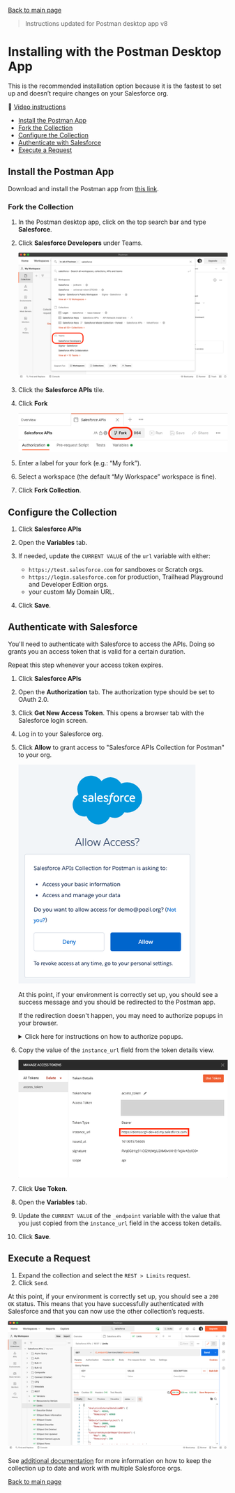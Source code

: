 [Back to main page](README.md)

> Instructions updated for Postman desktop app v8

# Installing with the Postman Desktop App

This is the recommended installation option because it is the fastest to set up and doesn’t require changes on your Salesforce org.

🎥 [Video instructions](https://youtu.be/W-IwW6RM4F0)

- [Install the Postman App](#install-the-postman-app)
- [Fork the Collection](#fork-the-collection)
- [Configure the Collection](#configure-the-collection)
- [Authenticate with Salesforce](#authenticate-with-salesforce)
- [Execute a Request](#execute-a-request)


## Install the Postman App

Download and install the Postman app from [this link](https://www.postman.com/downloads).


### Fork the Collection

1. In the Postman desktop app, click on the top search bar and type **Salesforce**.
1. Click **Salesforce Developers** under Teams.

    ![Searching for Salesforce screenshot](doc-gfx/app/search-salesforce.png)

1. Click the **Salesforce APIs** tile.
1. Click **Fork**

    ![Fork button screenshot](doc-gfx/app/fork-button.png)

1. Enter a label for your fork (e.g.: “My fork”).
1. Select a workspace (the default “My Workspace” workspace is fine).
1. Click **Fork Collection**.


## Configure the Collection

1. Click **Salesforce APIs**
1. Open the **Variables** tab.
1. If needed, update the `CURRENT VALUE` of the `url` variable with either:

    - `https://test.salesforce.com` for sandboxes or Scratch orgs.
    - `https://login.salesforce.com` for production, Trailhead Playground and Developer Edition orgs.
    - your custom My Domain URL.

1. Click **Save**.


## Authenticate with Salesforce

You'll need to authenticate with Salesforce to access the APIs. Doing so grants you an access token that is valid for a certain duration.

Repeat this step whenever your access token expires.

1. Click **Salesforce APIs**
1. Open the **Authorization** tab. The authorization type should be set to OAuth 2.0.
1. Click **Get New Access Token**. This opens a browser tab with the Salesforce login screen.
1. Log in to your Salesforce org.
1. Click **Allow** to grant access to "Salesforce APIs Collection for Postman" to your org.

    ![Grant access screenshot](doc-gfx/salesforce/grant-access.png)

    At this point, if your environment is correctly set up, you should see a success message and you should be redirected to the Postman app.

    If the redirection doesn't happen, you may need to authorize popups in your browser.

    <details><summary>Click here for instructions on how to authorize popups.</summary>
    <p>
    Note: these instructions are for Chrome but the steps should be similar with other browsers.

    1. Click the popup error in the address bar, choose to allow popups from Postman:

        ![Allow popup screenshot](doc-gfx/web/allow-popup.png)

    1. Refresh the page and allow the browser to open the Postman app:

        ![Open Postman app screenshot](doc-gfx/web/allow-open-app.png)
    </p>
    </details>

1. Copy the value of the `instance_url` field from the token details view.

    ![Grant access screenshot](doc-gfx/app/manage-token.png)

1. Click **Use Token**.
1. Open the **Variables** tab.
1. Update the `CURRENT VALUE` of the `_endpoint` variable with the value that you just copied from the `instance_url` field in the access token details.
1. Click **Save**.


## Execute a Request

1. Expand the collection and select the `REST > Limits` request.
1. Click `Send`.

At this point, if your environment is correctly set up, you should see a `200 OK` status. This means that you have successfully authenticated with Salesforce and that you can now use the other collection’s requests.

![Authenticate screenshot](doc-gfx/app/limits-status-200.png)

See [additional documentation](README.md#additional-documentation) for more information on how to keep the collection up to date and work with multiple Salesforce orgs.


[Back to main page](README.md)

